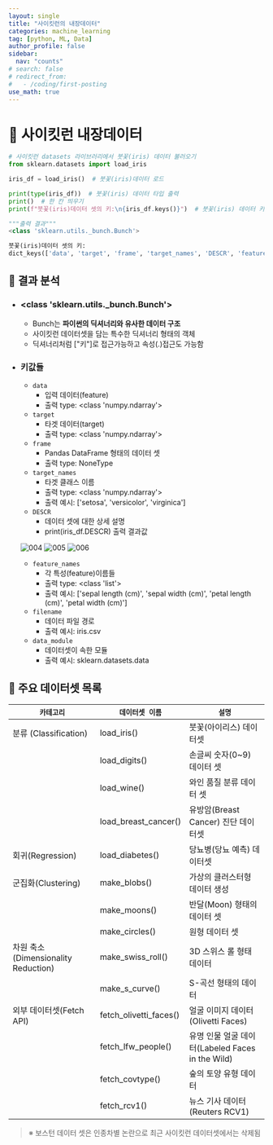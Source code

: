 ```yaml
---
layout: single
title: "사이킷런의 내장데이터"
categories: machine_learning
tag: [python, ML, Data]
author_profile: false
sidebar:
  nav: "counts"
# search: false
# redirect_from:
#   - /coding/first-posting
use_math: true
---
```


# 👑 사이킷런 내장데이터

```python
# 사이킷런 datasets 라이브러리에서 붓꽃(iris) 데이터 불러오기
from sklearn.datasets import load_iris

iris_df = load_iris()  # 붓꽃(iris)데이터 로드

print(type(iris_df))  # 붓꽃(iris) 데이터 타입 출력
print()  # 한 칸 띄우기
print(f"붓꽃(iris)데이터 셋의 키:\n{iris_df.keys()}")  # 붓꽃(iris) 데이터 키값들 출력

"""출력 결과"""
<class 'sklearn.utils._bunch.Bunch'>

붓꽃(iris)데이터 셋의 키:
dict_keys(['data', 'target', 'frame', 'target_names', 'DESCR', 'feature_names', 'filename', 'data_module'])
```

## 🍑 결과 분석

- ### <class 'sklearn.utils.\_bunch.Bunch'>
  - Bunch는 **파이썬의 딕셔너리와 유사한 데이터 구조**
  - 사이킷런 데이터셋을 담는 특수한 딕셔너리 형태의 객체
  - 딕셔너리처럼 ["키"]로 접근가능하고 속성(.)접근도 가능함
- ### 키값들

  - `data`
    - 입력 데이터(feature)
    - 출력 type: <class 'numpy.ndarray'>
  - `target`
    - 타겟 데이터(target)
    - 출력 type: <class 'numpy.ndarray'>
  - `frame`
    - Pandas DataFrame 형태의 데이터 셋
    - 출력 type: NoneType
  - `target_names`
    - 타겟 클래스 이름
    - 출력 type: <class 'numpy.ndarray'>
    - 출력 예시: ['setosa', 'versicolor', 'virginica']
  - `DESCR`
    - 데이터 셋에 대한 상세 설명
    - print(iris_df.DESCR) 출력 결과값

  ![004]({{site.url}}/images/2025-03-18-built_in_data_type/004-2248500.png)
  ![005]({{site.url}}/images/2025-03-18-built_in_data_type/005-2248503.png)
  ![006]({{site.url}}/images/2025-03-18-built_in_data_type/006-2248507.png)

  - `feature_names`
    - 각 특성(feature)이름들
    - 출력 type: <class 'list'>
    - 출력 예시: ['sepal length (cm)', 'sepal width (cm)', 'petal length (cm)', 'petal width (cm)']
  - `filename`
    - 데이터 파일 경로
    - 출력 예시: iris.csv
  - `data_module`
    - 데이터셋이 속한 모듈
    - 출력 예시: sklearn.datasets.data

## 🍑 주요 데이터셋 목록

| `카테고리`                          | `데이터셋 이름`        | `설명`                                           |
| ----------------------------------- | ---------------------- | ------------------------------------------------ |
| 분류 (Classification)               | load_iris()            | 붓꽃(아이리스) 데이터셋                          |
|                                     | load_digits()          | 손글씨 숫자(0~9) 데이터 셋                       |
|                                     | load_wine()            | 와인 품질 분류 데이터 셋                         |
|                                     | load_breast_cancer()   | 유방암(Breast Cancer) 진단 데이터셋              |
| 회귀(Regression)                    | load_diabetes()        | 당뇨병(당뇨 예측) 데이터셋                       |
| 군집화(Clustering)                  | make_blobs()           | 가상의 클러스터형 데이터 생성                    |
|                                     | make_moons()           | 반달(Moon) 형태의 데이터 셋                      |
|                                     | make_circles()         | 원형 데이터 셋                                   |
| 차원 축소(Dimensionality Reduction) | make_swiss_roll()      | 3D 스위스 롤 형태 데이터                         |
|                                     | make_s_curve()         | S-곡선 형태의 데이터                             |
| 외부 데이터셋(Fetch API)            | fetch_olivetti_faces() | 얼굴 이미지 데이터(Olivetti Faces)               |
|                                     | fetch_lfw_people()     | 유명 인물 얼굴 데이터(Labeled Faces in the Wild) |
|                                     | fetch_covtype()        | 숲의 토양 유형 데이터                            |
|                                     | fetch_rcv1()           | 뉴스 기사 데이터 (Reuters RCV1)                  |

> ※ 보스턴 데이터 셋은 인종차별 논란으로 최근 사이킷런 데이터셋에서는 삭제됨
